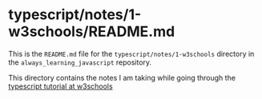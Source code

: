 
# typescript/notes/1-w3schools/README.md

This is the `README.md` file for the `typescript/notes/1-w3schools` directory in the `always_learning_javascript` repository.

This directory contains the notes I am taking while going through the
[typescript tutorial at w3schools](https://www.w3schools.com/typescript/index.php)

